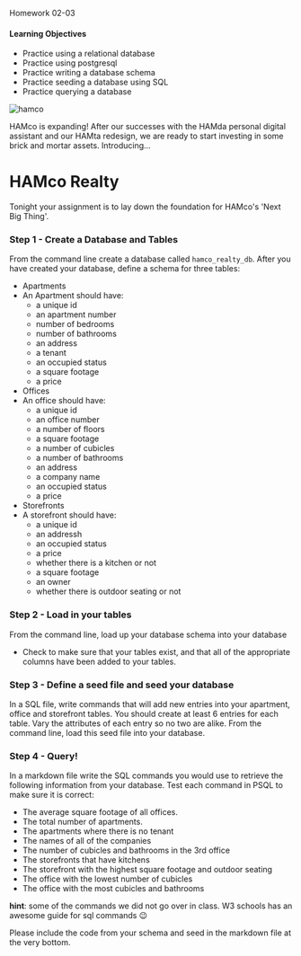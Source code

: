 Homework 02-03

#### Learning Objectives
- Practice using a relational database
- Practice using postgresql
- Practice writing a database schema
- Practice seeding a database using SQL
- Practice querying a database

![hamco](http://www.marcellusonmainstreet.org/uploads/businesses/logos/1c6cd25a-ebbb-4213-9c30-135e16cbc7a6.jpg)

HAMco is expanding! After our successes with the HAMda personal digital assistant and our HAMta redesign, we are ready to start investing in some brick and mortar assets. Introducing...

# HAMco Realty

Tonight your assignment is to lay down the foundation for HAMco's 'Next Big Thing'.

### Step 1 - Create a Database and Tables
From the command line create a database called `hamco_realty_db`. After you have created your database, define a schema for three tables:

- Apartments
 - An Apartment should have:
   - a unique id
   - an apartment number
   - number of bedrooms
   - number of bathrooms
   - an address
   - a tenant
   - an occupied status
   - a square footage
   - a price
- Offices
 - An office should have:
   - a unique id
   - an office number
   - a number of floors
   - a square footage
   - a number of cubicles
   - a number of bathrooms
   - an address
   - a company name
   - an occupied status
   - a price
- Storefronts
 - A storefront should have:
   - a unique id
   - an addressh
   - an occupied status
   - a price
   - whether there is a kitchen or not
   - a square footage
   - an owner
   - whether there is outdoor seating or not

### Step 2 - Load in your tables
From the command line, load up your database schema into your database
- Check to make sure that your tables exist, and that all of the appropriate columns have been added to your tables.

### Step 3 - Define a seed file and seed your database
In a SQL file, write commands that will add new entries into your apartment, office and storefront tables. You should create at least 6 entries for each table. Vary the attributes of each entry so no two are alike. From the command line, load this seed file into your database.

### Step 4 - Query!

In a markdown file write the SQL commands you would use to retrieve the following information from your database. Test each command in PSQL to make sure it is correct:

- The average square footage of all offices.
- The total number of apartments.
- The apartments where there is no tenant
- The names of all of the companies
- The number of cubicles and bathrooms in the 3rd office
- The storefronts that have kitchens
- The storefront with the highest square footage and outdoor seating
- The office with the lowest number of cubicles
- The office with the most cubicles and bathrooms

__hint__: some of the commands we did not go over in class. W3 schools has an awesome guide for sql commands :wink:

Please include the code from your schema and seed in the markdown file at the very bottom.
